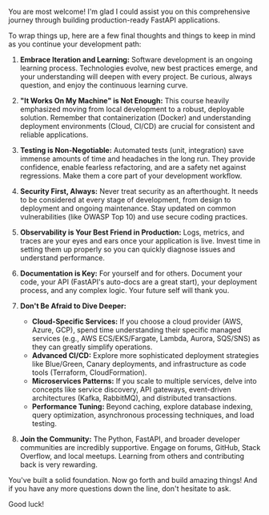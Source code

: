 You are most welcome! I'm glad I could assist you on this comprehensive journey through building production-ready FastAPI applications.

To wrap things up, here are a few final thoughts and things to keep in mind as you continue your development path:

1.  **Embrace Iteration and Learning:** Software development is an ongoing learning process. Technologies evolve, new best practices emerge, and your understanding will deepen with every project. Be curious, always question, and enjoy the continuous learning curve.

2.  **"It Works On My Machine" is Not Enough:** This course heavily emphasized moving from local development to a robust, deployable solution. Remember that containerization (Docker) and understanding deployment environments (Cloud, CI/CD) are crucial for consistent and reliable applications.

3.  **Testing is Non-Negotiable:** Automated tests (unit, integration) save immense amounts of time and headaches in the long run. They provide confidence, enable fearless refactoring, and are a safety net against regressions. Make them a core part of your development workflow.

4.  **Security First, Always:** Never treat security as an afterthought. It needs to be considered at every stage of development, from design to deployment and ongoing maintenance. Stay updated on common vulnerabilities (like OWASP Top 10) and use secure coding practices.

5.  **Observability is Your Best Friend in Production:** Logs, metrics, and traces are your eyes and ears once your application is live. Invest time in setting them up properly so you can quickly diagnose issues and understand performance.

6.  **Documentation is Key:** For yourself and for others. Document your code, your API (FastAPI's auto-docs are a great start), your deployment process, and any complex logic. Your future self will thank you.

7.  **Don't Be Afraid to Dive Deeper:**
    * **Cloud-Specific Services:** If you choose a cloud provider (AWS, Azure, GCP), spend time understanding their specific managed services (e.g., AWS ECS/EKS/Fargate, Lambda, Aurora, SQS/SNS) as they can greatly simplify operations.
    * **Advanced CI/CD:** Explore more sophisticated deployment strategies like Blue/Green, Canary deployments, and infrastructure as code tools (Terraform, CloudFormation).
    * **Microservices Patterns:** If you scale to multiple services, delve into concepts like service discovery, API gateways, event-driven architectures (Kafka, RabbitMQ), and distributed transactions.
    * **Performance Tuning:** Beyond caching, explore database indexing, query optimization, asynchronous processing techniques, and load testing.

8.  **Join the Community:** The Python, FastAPI, and broader developer communities are incredibly supportive. Engage on forums, GitHub, Stack Overflow, and local meetups. Learning from others and contributing back is very rewarding.

You've built a solid foundation. Now go forth and build amazing things! And if you have any more questions down the line, don't hesitate to ask.

Good luck!